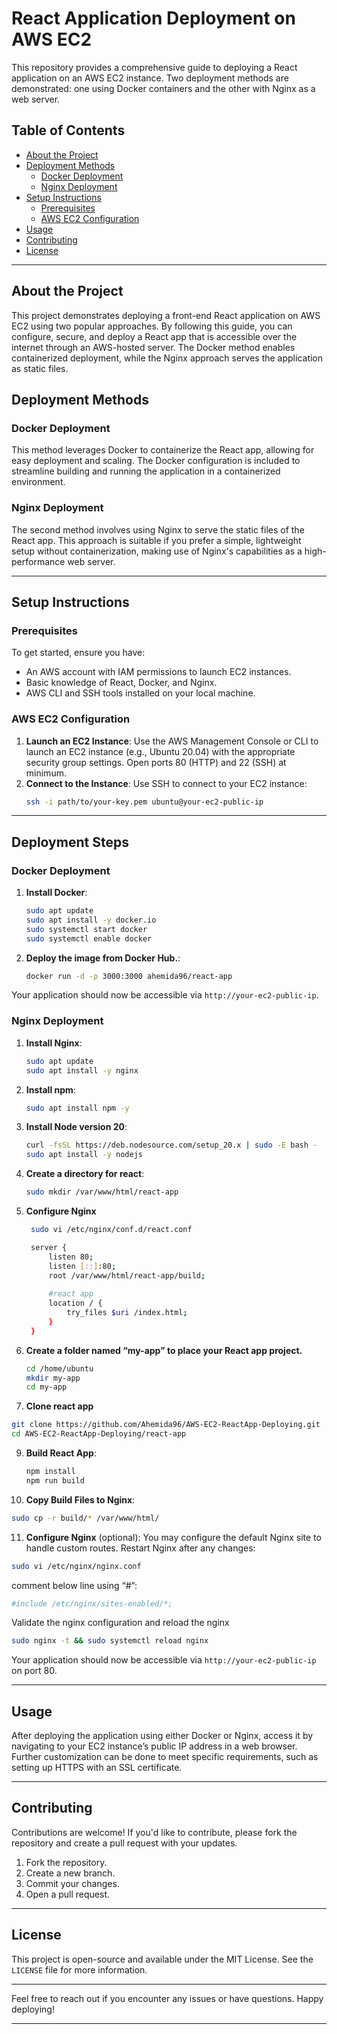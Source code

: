 # React Application Deployment on AWS EC2

This repository provides a comprehensive guide to deploying a React application on an AWS EC2 instance. Two deployment methods are demonstrated: one using Docker containers and the other with Nginx as a web server.

## Table of Contents
- [About the Project](#about-the-project)
- [Deployment Methods](#deployment-methods)
  - [Docker Deployment](#docker-deployment)
  - [Nginx Deployment](#nginx-deployment)
- [Setup Instructions](#setup-instructions)
  - [Prerequisites](#prerequisites)
  - [AWS EC2 Configuration](#aws-ec2-configuration)
- [Usage](#usage)
- [Contributing](#contributing)
- [License](#license)

---

## About the Project
This project demonstrates deploying a front-end React application on AWS EC2 using two popular approaches. By following this guide, you can configure, secure, and deploy a React app that is accessible over the internet through an AWS-hosted server. The Docker method enables containerized deployment, while the Nginx approach serves the application as static files.

## Deployment Methods

### Docker Deployment
This method leverages Docker to containerize the React app, allowing for easy deployment and scaling. The Docker configuration is included to streamline building and running the application in a containerized environment.

### Nginx Deployment
The second method involves using Nginx to serve the static files of the React app. This approach is suitable if you prefer a simple, lightweight setup without containerization, making use of Nginx's capabilities as a high-performance web server.

---

## Setup Instructions

### Prerequisites
To get started, ensure you have:
- An AWS account with IAM permissions to launch EC2 instances.
- Basic knowledge of React, Docker, and Nginx.
- AWS CLI and SSH tools installed on your local machine.

### AWS EC2 Configuration
1. **Launch an EC2 Instance**: Use the AWS Management Console or CLI to launch an EC2 instance (e.g., Ubuntu 20.04) with the appropriate security group settings. Open ports 80 (HTTP) and 22 (SSH) at minimum.
2. **Connect to the Instance**: Use SSH to connect to your EC2 instance:
   ```bash
   ssh -i path/to/your-key.pem ubuntu@your-ec2-public-ip
   ```

---

## Deployment Steps

### Docker Deployment
1. **Install Docker**:
   ```bash
   sudo apt update
   sudo apt install -y docker.io
   sudo systemctl start docker
   sudo systemctl enable docker
   ```

2. **Deploy the image from Docker Hub.**:
   ```bash
   docker run -d -p 3000:3000 ahemida96/react-app
   ```


Your application should now be accessible via `http://your-ec2-public-ip`.

### Nginx Deployment
1. **Install Nginx**:
   ```bash
   sudo apt update
   sudo apt install -y nginx
   ```
2. **Install npm**:
   ```bash
   sudo apt install npm -y
   ```
3. **Install Node version 20**:
   ```bash
   curl -fsSL https://deb.nodesource.com/setup_20.x | sudo -E bash -
   sudo apt install -y nodejs
   ```
5. **Create a directory for react**:
   ```bash
   sudo mkdir /var/www/html/react-app
   ```
6. **Configure Nginx**
    ```bash
     sudo vi /etc/nginx/conf.d/react.conf
    ```
   ```bash
    server {
        listen 80;
        listen [::]:80;
        root /var/www/html/react-app/build;
        
        #react app
        location / {
            try_files $uri /index.html;  
        }
    }
    ```
7. **Create a folder named “my-app” to place your React app project.**
    ```bash
    cd /home/ubuntu
    mkdir my-app
    cd my-app
    ```
8. **Clone react app**
 ```bash
git clone https://github.com/Ahemida96/AWS-EC2-ReactApp-Deploying.git
cd AWS-EC2-ReactApp-Deploying/react-app
 ```
9. **Build React App**:
   ```bash
   npm install
   npm run build
   ```

10. **Copy Build Files to Nginx**:
   ```bash
   sudo cp -r build/* /var/www/html/
   ```

11. **Configure Nginx** (optional):
   You may configure the default Nginx site to handle custom routes. Restart Nginx after any changes:
   ```bash
   sudo vi /etc/nginx/nginx.conf
   ```
   comment below line using “#”:
   ```bash
   #include /etc/nginx/sites-enabled/*;
   ```
   Validate the nginx configuration and reload the nginx
   ```bash
   sudo nginx -t && sudo systemctl reload nginx
   ```

Your application should now be accessible via `http://your-ec2-public-ip` on port 80.

---

## Usage
After deploying the application using either Docker or Nginx, access it by navigating to your EC2 instance’s public IP address in a web browser. Further customization can be done to meet specific requirements, such as setting up HTTPS with an SSL certificate.

---

## Contributing
Contributions are welcome! If you'd like to contribute, please fork the repository and create a pull request with your updates.

1. Fork the repository.
2. Create a new branch.
3. Commit your changes.
4. Open a pull request.

---

## License
This project is open-source and available under the MIT License. See the `LICENSE` file for more information.

---

Feel free to reach out if you encounter any issues or have questions. Happy deploying!

--- 
